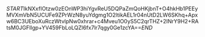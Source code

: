 $START$IkNXxfIOtzw0zEOnWP3hiYgvReU5DQPaZmQoHKjbnT+O4hkHb1PEEyMVXmVbN5UCUFe9ZPrWzN8yuYdgmg1O2ltikAEL1r04nUtD2LW6SKhq+Apxw6BC3UEboXuRczWtvlpNw0xhrar+c4Mveu1O0yS5C2qrTHZ+2INrY9H2+RAtsM0JGFIlgp+YV459FbLoLQZl6fx7lr7qgy0Ge1zcYA==$END$